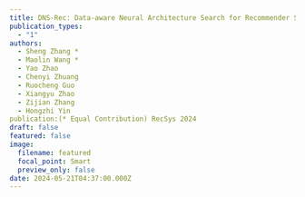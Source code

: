 ```yaml
---
title: DNS-Rec: Data-aware Neural Architecture Search for Recommender Systems
publication_types:
  - "1"
authors:
  - Sheng Zhang *
  - Maolin Wang *
  - Yao Zhao
  - Chenyi Zhuang
  - Ruocheng Guo 
  - Xiangyu Zhao
  - Zijian Zhang
  - Hongzhi Yin
publication:(* Equal Contribution) RecSys 2024 
draft: false
featured: false
image:
  filename: featured
  focal_point: Smart
  preview_only: false
date: 2024-05-21T04:37:00.000Z
---
```

